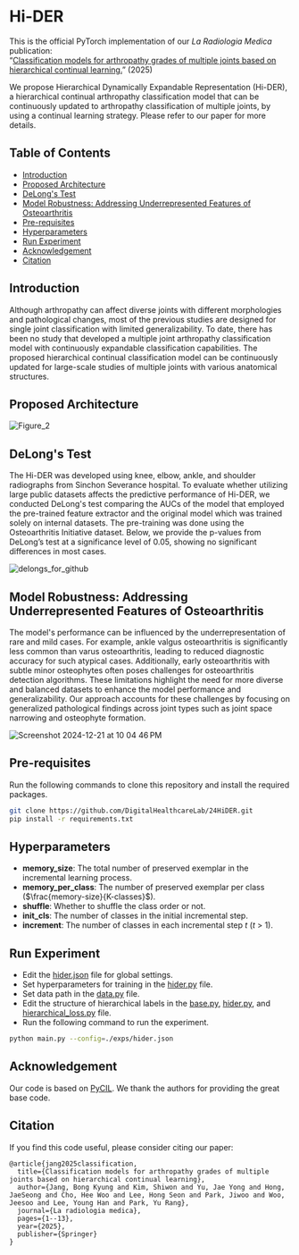 # Hi-DER
This is the official PyTorch implementation of our _La Radiologia Medica_ publication:<br>
“[Classification models for arthropathy grades of multiple joints based on hierarchical continual learning.](https://link.springer.com/article/10.1007/s11547-025-01974-4)” (2025)

We propose Hierarchical Dynamically Expandable Representation (Hi-DER), a hierarchical continual arthropathy classification model that can be continuously updated to arthropathy classification of multiple joints, by using a continual learning strategy. Please refer to our paper for more details.

## Table of Contents
- [Introduction](#introduction)
- [Proposed Architecture](#proposed-architecture)
- [DeLong's Test](#delongs-test)
- [Model Robustness: Addressing Underrepresented Features of Osteoarthritis](#model-robustness-addressing-underrepresented-features-of-osteoarthritis)
- [Pre-requisites](#pre-requisites)
- [Hyperparameters](#hyperparameters)
- [Run Experiment](#run-experiment)
- [Acknowledgement](#acknowledgement)
- [Citation](#citation)

## Introduction
Although arthropathy can affect diverse joints with different morphologies and pathological changes, most of the previous studies are designed for single joint classification with limited generalizability. To date, there has been no study that developed a multiple joint arthropathy classification model with continuously expandable classification capabilities. The proposed hierarchical continual classification model can be continuously updated for large-scale studies of multiple joints with various anatomical structures.

## Proposed Architecture
![Figure_2](https://github.com/DigitalHealthcareLab/24HiDER/assets/61937818/5226e695-c283-4010-a38f-9c7f9f4d83a4)

## DeLong's Test
The Hi-DER was developed using knee, elbow, ankle, and shoulder radiographs from Sinchon Severance hospital. To evaluate whether utilizing large public datasets affects the predictive performance of Hi-DER, we conducted DeLong's test comparing the AUCs of the model that employed the pre-trained feature extractor and the original model which was trained solely on internal datasets. The pre-training was done using the Osteoarthritis Initiative dataset. Below, we provide the p-values from DeLong’s test at a significance level of 0.05, showing no significant differences in most cases.

![delongs_for_github](https://github.com/DigitalHealthcareLab/24HiDER/assets/61937818/dd7556a5-b407-4e8f-baa0-8af168b28837)

## Model Robustness: Addressing Underrepresented Features of Osteoarthritis
The model's performance can be influenced by the underrepresentation of rare and mild cases. For example, ankle valgus osteoarthritis is significantly less common than varus osteoarthritis, leading to reduced diagnostic accuracy for such atypical cases. Additionally, early osteoarthritis with subtle minor osteophytes often poses challenges for osteoarthritis detection algorithms. These limitations highlight the need for more diverse and balanced datasets to enhance the model performance and generalizability. Our approach accounts for these challenges by focusing on generalized pathological findings across joint types such as joint space narrowing and osteophyte formation.

![Screenshot 2024-12-21 at 10 04 46 PM](https://github.com/user-attachments/assets/c002c96f-e2ed-49cd-a390-201952fcc786)

## Pre-requisites
Run the following commands to clone this repository and install the required packages.
```bash
git clone https://github.com/DigitalHealthcareLab/24HiDER.git
pip install -r requirements.txt
```

## Hyperparameters
- **memory_size**: The total number of preserved exemplar in the incremental learning process.
- **memory_per_class**: The number of preserved exemplar per class ($\frac{memory-size}{K-classes}$).
- **shuffle**: Whether to shuffle the class order or not.
- **init_cls**: The number of classes in the initial incremental step.
- **increment**: The number of classes in each incremental step $t$ ($t$ > 1).

## Run Experiment
- Edit the [hider.json](./exps/hider.json) file for global settings.
- Set hyperparameters for training in the [hider.py](./models/hider.py) file.
- Set data path in the [data.py](./utils/data.py) file.
- Edit the structure of hierarchical labels in the [base.py](./models/base.py), [hider.py](./models/hider.py), and [hierarchical_loss.py](./utils/hierarchical_loss.py) file.
- Run the following command to run the experiment.
```bash
python main.py --config=./exps/hider.json
```

## Acknowledgement
Our code is based on [PyCIL](https://github.com/G-U-N/PyCIL). We thank the authors for providing the great base code.

## Citation
If you find this code useful, please consider citing our paper:
```
@article{jang2025classification,
  title={Classification models for arthropathy grades of multiple joints based on hierarchical continual learning},
  author={Jang, Bong Kyung and Kim, Shiwon and Yu, Jae Yong and Hong, JaeSeong and Cho, Hee Woo and Lee, Hong Seon and Park, Jiwoo and Woo, Jeesoo and Lee, Young Han and Park, Yu Rang},
  journal={La radiologia medica},
  pages={1--13},
  year={2025},
  publisher={Springer}
}
```
